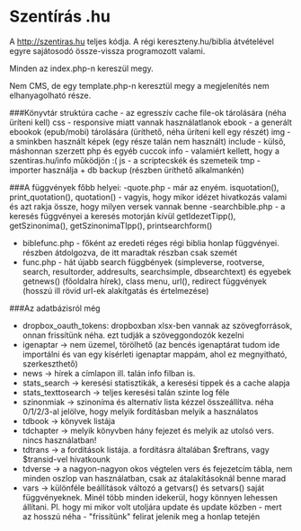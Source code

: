 Szentírás .hu
========

A http://szentiras.hu teljes kódja. A régi kereszteny.hu/biblia átvételével egyre sajátosodó össze-vissza programozott valami.

Minden az index.php-n kereszül megy. 

Nem CMS, de egy template.php-n keresztül megy a megjelenítés nem elhanyagolható része.

###Könyvtár struktúra
cache - az egresszív cache file-ok tárolására (néha üríteni kell)
css - responsive miatt vannak használatlanok
ebook - a generált ebookok (epub/mobi) tárolására (üríthető, néha üríteni kell egy részét)
img - a sminkben használt képek (egy része talán nem használt)
include - külső, máshonnan szerzett php és egyéb cuccok
info - valamiért kellett, hogy a szentiras.hu/info működjön :(
js - a scriptecskék és szemeteik
tmp - importer használja + db backup (részben üríthető alkalmankén)

###A függvények főbb helyei:
-quote.php - már az enyém. isquotation(), print_quotation(), quotation() - vagyis, hogy mikor idézet hivatkozás valami és azt rakja össze, hogy milyen versek vannak benne
-searchbible.php - a keresés függvényei a keresés motorján kívül getIdezetTipp(), getSzinonima(), getSzinonimaTIpp(), printsearchform()
- biblefunc.php -  főként az eredeti réges régi biblia honlap függvényei. részben átdolgozva, de itt maradtak részban csak szemét
- func.php - hát újabb search függbények (simpleverse, rootverse, search, resultorder, addresults, searchsimple, dbsearchtext) és egyebek getnews() (főoldalra hírek), class menu, url(), redirect függvények (hosszú ill rövid url-ek alakítgatás és értelmezése)

###Az adatbázisról még
- dropbox_oauth_tokens: dropboxban xlsx-ben vannak az szövegforrások, onnan frissítünk néha. ezt tudják a szöveggondozók kezelni
- igenaptar -> nem üzemel, törölhető (az bencés igenaptárat tudom ide importálni és van egy kísérleti igenaptar mappám, ahol ez megnyitható, szerkeszthető)
- news -> hírek a címlapon ill. talán info filban is.
- stats_search -> keresési statisztikák, a keresési tippek és a cache alapja
- stats_texttosearch -> teljes keresési talán szinte log féle
- szinonmiak -> szinoníma és alternatív lista kézzel összeállítva. néha 0/1/2/3-al jelölve, hogy melyik fordításban melyik a használatos
- tdbook -> könyvek listája
- tdchapter -> melyik könyvben hány fejezet és melyik az utolsó vers. nincs használatban!
- tdtrans -> a fordítások listája. a fordításra általában $reftrans, vagy $transid-vel hivatkounk
- tdverse -> a nagyon-nagyon okos végtelen vers és fejezetcím tábla, nem minden oszlop van használatban, csak az átalakításoknál benne marad
- vars -> különféle beállítások változó a getvars() és setvars() saját függvényeknek. Minél több minden idekerül, hogy könnyen lehessen állítani. Pl. hogy mi mikor volt utoljára update és update közben - mert az hosszú néha - "frissítünk" felirat jelenik meg a honlap tetején
